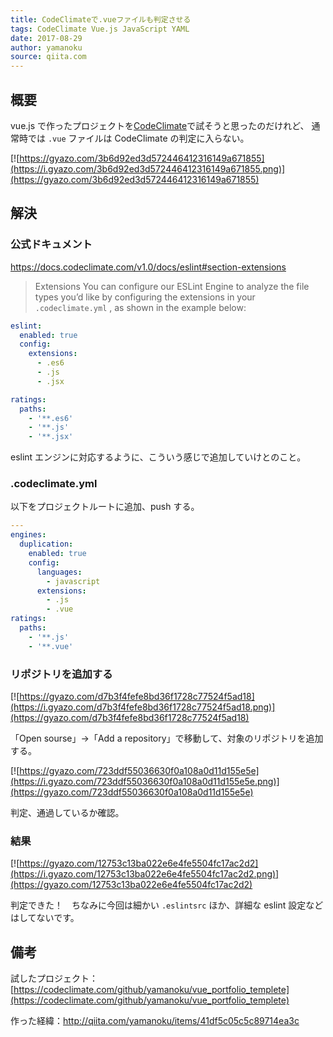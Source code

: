 ```yaml
---
title: CodeClimateで.vueファイルも判定させる
tags: CodeClimate Vue.js JavaScript YAML
date: 2017-08-29
author: yamanoku
source: qiita.com
---
```


## 概要

vue.js で作ったプロジェクトを[CodeClimate](https://codeclimate.com/)で試そうと思ったのだけれど、
通常時では `.vue` ファイルは CodeClimate の判定に入らない。

[![https://gyazo.com/3b6d92ed3d572446412316149a671855](https://i.gyazo.com/3b6d92ed3d572446412316149a671855.png)](https://gyazo.com/3b6d92ed3d572446412316149a671855)

## 解決

### 公式ドキュメント

https://docs.codeclimate.com/v1.0/docs/eslint#section-extensions

> Extensions
> You can configure our ESLint Engine to analyze the file types you’d like by configuring the extensions in your `.codeclimate.yml` , as shown in the example below:

```yaml
eslint:
  enabled: true
  config:
    extensions:
      - .es6
      - .js
      - .jsx

ratings:
  paths:
    - '**.es6'
    - '**.js'
    - '**.jsx'
```

eslint エンジンに対応するように、こういう感じで追加していけとのこと。

### .codeclimate.yml

以下をプロジェクトルートに追加、push する。

```yaml
---
engines:
  duplication:
    enabled: true
    config:
      languages:
        - javascript
      extensions:
        - .js
        - .vue
ratings:
  paths:
    - '**.js'
    - '**.vue'
```

### リポジトリを追加する

[![https://gyazo.com/d7b3f4fefe8bd36f1728c77524f5ad18](https://i.gyazo.com/d7b3f4fefe8bd36f1728c77524f5ad18.png)](https://gyazo.com/d7b3f4fefe8bd36f1728c77524f5ad18)

「Open sourse」→「Add a repository」で移動して、対象のリポジトリを追加する。

[![https://gyazo.com/723ddf55036630f0a108a0d11d155e5e](https://i.gyazo.com/723ddf55036630f0a108a0d11d155e5e.png)](https://gyazo.com/723ddf55036630f0a108a0d11d155e5e)

判定、通過しているか確認。

### 結果

[![https://gyazo.com/12753c13ba022e6e4fe5504fc17ac2d2](https://i.gyazo.com/12753c13ba022e6e4fe5504fc17ac2d2.png)](https://gyazo.com/12753c13ba022e6e4fe5504fc17ac2d2)

判定できた！　ちなみに今回は細かい `.eslintsrc` ほか、詳細な eslint 設定などはしてないです。

## 備考

試したプロジェクト：[https://codeclimate.com/github/yamanoku/vue_portfolio_templete](https://codeclimate.com/github/yamanoku/vue_portfolio_templete)

作った経緯：http://qiita.com/yamanoku/items/41df5c05c5c89714ea3c
